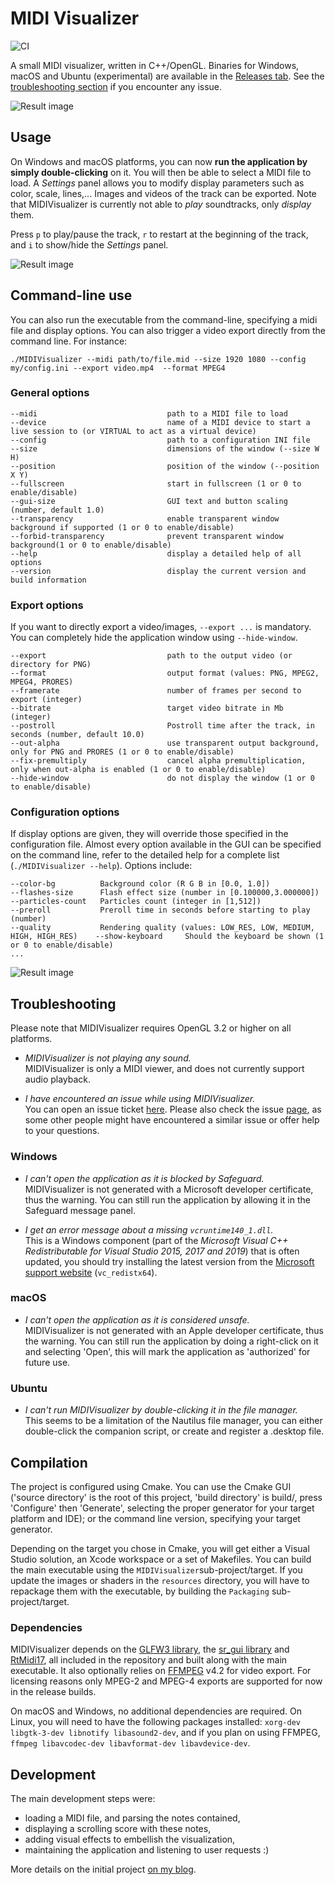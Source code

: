 # MIDI Visualizer

![CI](https://github.com/kosua20/MIDIVisualizer/workflows/CI/badge.svg?branch=master)

A small MIDI visualizer, written in C++/OpenGL.
Binaries for Windows, macOS and Ubuntu (experimental) are available in the [Releases tab](https://github.com/kosua20/MIDIVisualizer/releases).
See the [troubleshooting section](#troubleshooting) if you encounter any issue.

![Result image](result1.png)  

## Usage

On Windows and macOS platforms, you can now **run the application by simply double-clicking** on it. You will then be able to select a MIDI file to load. A *Settings* panel allows you to modify display parameters such as color, scale, lines,... Images and videos of the track can be exported. Note that MIDIVisualizer is currently not able to *play* soundtracks, only *display* them.

Press `p` to play/pause the track, `r` to restart at the beginning of the track, and `i` to show/hide the *Settings* panel. 

![Result image](result2.png) 

## Command-line use

You can also run the executable from the command-line, specifying a midi file and display options. You can also trigger a video export directly from the command line. For instance:
	
	./MIDIVisualizer --midi path/to/file.mid --size 1920 1080 --config my/config.ini --export video.mp4  --format MPEG4
	
### General options

	--midi                             path to a MIDI file to load
	--device                           name of a MIDI device to start a live session to (or VIRTUAL to act as a virtual device)
	--config                           path to a configuration INI file
	--size                             dimensions of the window (--size W H)
	--position                         position of the window (--position X Y)
	--fullscreen                       start in fullscreen (1 or 0 to enable/disable)
	--gui-size                         GUI text and button scaling (number, default 1.0)
	--transparency                     enable transparent window background if supported (1 or 0 to enable/disable)
	--forbid-transparency              prevent transparent window background(1 or 0 to enable/disable)
	--help                             display a detailed help of all options
	--version                          display the current version and build information

### Export options
If you want to directly export a video/images, `--export ...` is mandatory. You can completely hide the application window using `--hide-window`.

	--export                           path to the output video (or directory for PNG)
	--format                           output format (values: PNG, MPEG2, MPEG4, PRORES)
	--framerate                        number of frames per second to export (integer)
	--bitrate                          target video bitrate in Mb (integer)
	--postroll                         Postroll time after the track, in seconds (number, default 10.0)
	--out-alpha                        use transparent output background, only for PNG and PRORES (1 or 0 to enable/disable)
	--fix-premultiply                  cancel alpha premultiplication, only when out-alpha is enabled (1 or 0 to enable/disable)
	--hide-window                      do not display the window (1 or 0 to enable/disable)

### Configuration options
If display options are given, they will override those specified in the configuration file. Almost every option available in the GUI can be specified on the command line, refer to the detailed help for a complete list (`./MIDIVisualizer --help`). Options include:

	--color-bg          Background color (R G B in [0.0, 1.0])
	--flashes-size      Flash effect size (number in [0.100000,3.000000])
	--particles-count   Particles count (integer in [1,512])
	--preroll           Preroll time in seconds before starting to play (number)
	--quality           Rendering quality (values: LOW_RES, LOW, MEDIUM, HIGH, HIGH_RES)	--show-keyboard     Should the keyboard be shown (1 or 0 to enable/disable)
	...

![Result image](result3.png) 

## Troubleshooting

Please note that MIDIVisualizer requires OpenGL 3.2 or higher on all platforms.

- *MIDIVisualizer is not playing any sound.*  
MIDIVisualizer is only a MIDI viewer, and does not currently support audio playback.

- *I have encountered an issue while using MIDIVisualizer.*  
You can open an issue ticket [here](https://github.com/kosua20/MIDIVisualizer/issues/new?assignees=&labels=bug&template=issue-report.md&title=). Please also check the issue [page](https://github.com/kosua20/MIDIVisualizer/issues), as some other people might have encountered a similar issue or offer help to your questions.

### Windows

- *I can't open the application as it is blocked by Safeguard.*  
MIDIVisualizer is not generated with a Microsoft developer certificate, thus the warning. You can still run the application by allowing it in the Safeguard message panel.

- *I get an error message about a missing `vcruntime140_1.dll`.*  
This is a Windows component (part of the *Microsoft Visual C++ Redistributable for Visual Studio 2015, 2017 and 2019*) that is often updated, you should try installing the latest version from the [Microsoft support website](https://support.microsoft.com/en-us/help/2977003/the-latest-supported-visual-c-downloads) (`vc_redistx64`).

### macOS

- *I can't open the application as it is considered unsafe.*  
MIDIVisualizer is not generated with an Apple developer certificate, thus the warning. You can still run the application by doing a right-click on it and selecting 'Open', this will mark the application as 'authorized' for future use.

### Ubuntu

- *I can't run MIDIVisualizer by double-clicking it in the file manager.*  
This seems to be a limitation of the Nautilus file manager, you can either double-click the companion script, or create and register a .desktop file.

## Compilation

The project is configured using Cmake. You can use the Cmake GUI ('source directory' is the root of this project, 'build directory' is build/, press 'Configure' then 'Generate', selecting the proper generator for your target platform and IDE); or the command line version, specifying your target generator.
    
Depending on the target you chose in Cmake, you will get either a Visual Studio solution, an Xcode workspace or a set of Makefiles. You can build the main executable using the `MIDIVisualizer`sub-project/target. If you update the images or shaders in the `resources` directory, you will have to repackage them with the executable, by building the `Packaging` sub-project/target. 

### Dependencies

MIDIVisualizer depends on the [GLFW3 library](http://www.glfw.org), the [sr_gui library](https://github.com/kosua20/sr_gui) and [RtMidi17](https://github.com/jcelerier/RtMidi17/), all included in the repository and built along with the main executable. It also optionally relies on [FFMPEG](https://ffmpeg.org) v4.2 for video export. For licensing reasons only MPEG-2 and MPEG-4 exports are supported for now in the release builds.

On macOS and Windows, no additional dependencies are required. On Linux, you will need to have the following packages installed: `xorg-dev libgtk-3-dev libnotify libasound2-dev`, and if you plan on using FFMPEG, `ffmpeg libavcodec-dev libavformat-dev libavdevice-dev`.


## Development

The main development steps were:

- loading a MIDI file, and parsing the notes contained,
- displaying a scrolling score with these notes,
- adding visual effects to embellish the visualization,
- maintaining the application and listening to user requests :)

More details on the initial project [on my blog](http://blog.simonrodriguez.fr/articles/28-12-2016_midi_visualization_a_case_study.html).


 

 
